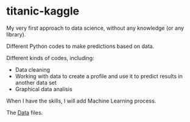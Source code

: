 # titanic-kaggle
My very first approach to data science, without any knowledge (or any library).

Different Python codes to make predictions based on data.

Different kinds of codes, including:
- Data cleaning
- Working with data to create a profile and use it to predict results in another data set
- Graphical data analisis

When I have the skills, I will add Machine Learning process.

The [Data](https://www.kaggle.com/competitions/titanic/data) files.
